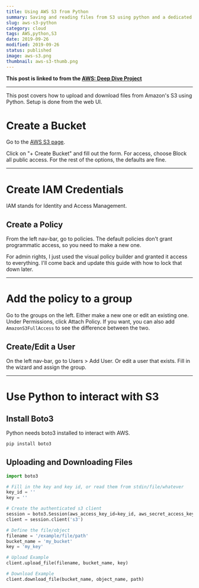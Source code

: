 ```yaml
---
title: Using AWS S3 from Python
summary: Saving and reading files from S3 using python and a dedicated IAM user.
slug: aws-s3-python
category: cloud
tags: AWS,python,S3
date: 2019-09-26
modified: 2019-09-26
status: published
image: aws-s3.png
thumbnail: aws-s3-thumb.png
---
```



**This post is linked to from the [AWS: Deep Dive Project](/aws.html)**

---


This post covers how to upload and download files from Amazon's S3 using
Python. Setup is done from the web UI.


# Create a Bucket

Go to the [AWS S3 page](https://s3.console.aws.amazon.com).

Click on "+ Create Bucket" and fill out the form. For access, choose
Block all public access. For the rest of the options, the defaults are fine.


---


# Create IAM Credentials


IAM stands for Identity and Access Management.


## Create a Policy

From the left nav-bar, go to policies. The default policies don't grant
programmatic access, so you need to make a new one.

For admin rights, I just used the visual policy builder and granted it
access to everything. I'll come back and update this guide with how to lock
that down later.


---


# Add the policy to a group

Go to the groups on the left. Either make a new one or edit an existing one.
Under Permissions, click Attach Policy. If you want, you can also add
`AmazonS3FullAccess` to see the difference between the two.


## Create/Edit a User

On the left nav-bar, go to Users > Add User. Or edit a user that exists.
Fill in the wizard and assign the group.


---


# Use Python to interact with S3

## Install Boto3

Python needs boto3 installed to interact with AWS.

```bash
pip install boto3
```


## Uploading and Downloading Files

```python
import boto3

# Fill in the key and key id, or read them from stdin/file/whatever
key_id = ''
key = ''

# Create the authenticated s3 client
session = boto3.Session(aws_access_key_id=key_id, aws_secret_access_key=key)
client = session.client('s3')

# Define the file/object
filename = '/example/file/path'
bucket_name = 'my_bucket'
key = 'my_key'

# Upload Example
client.upload_file(filename, bucket_name, key)

# Download Example
client.download_file(bucket_name, object_name, path)
```
